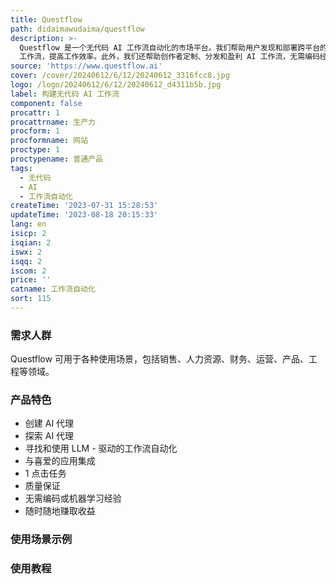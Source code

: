 ```yaml
---
title: Questflow
path: didaimawudaima/questflow
description: >-
  Questflow 是一个无代码 AI 工作流自动化的市场平台。我们帮助用户发现和部署跨平台的 AI
  工作流，提高工作效率。此外，我们还帮助创作者定制、分发和盈利 AI 工作流，无需编码经验。
source: 'https://www.questflow.ai'
cover: /cover/20240612/6/12/20240612_3316fcc8.jpg
logo: /logo/20240612/6/12/20240612_d4311b5b.jpg
label: 构建无代码 AI 工作流
component: false
procattr: 1
procattrname: 生产力
procform: 1
procformname: 网站
proctype: 1
proctypename: 普通产品
tags:
  - 无代码
  - AI
  - 工作流自动化
createTime: '2023-07-31 15:28:53'
updateTime: '2023-08-18 20:15:33'
lang: en
isicp: 2
isqian: 2
iswx: 2
isqq: 2
iscom: 2
price: ''
catname: 工作流自动化
sort: 115
---
```




### 需求人群
Questflow 可用于各种使用场景，包括销售、人力资源、财务、运营、产品、工程等领域。

### 产品特色
- 创建 AI 代理
- 探索 AI 代理
- 寻找和使用 LLM - 驱动的工作流自动化
- 与喜爱的应用集成
- 1 点击任务
- 质量保证
- 无需编码或机器学习经验
- 随时随地赚取收益

### 使用场景示例


### 使用教程


  
